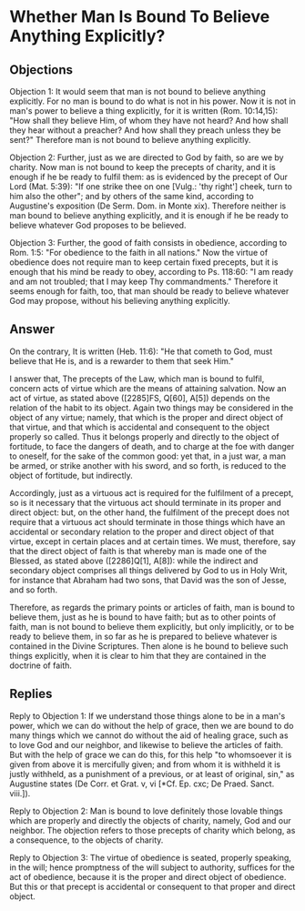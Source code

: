 # Whether Man Is Bound To Believe Anything Explicitly?

## Objections

Objection 1: It would seem that man is not bound to believe anything explicitly. For no man is bound to do what is not in his power. Now it is not in man's power to believe a thing explicitly, for it is written (Rom. 10:14,15): "How shall they believe Him, of whom they have not heard? And how shall they hear without a preacher? And how shall they preach unless they be sent?" Therefore man is not bound to believe anything explicitly.

Objection 2: Further, just as we are directed to God by faith, so are we by charity. Now man is not bound to keep the precepts of charity, and it is enough if he be ready to fulfil them: as is evidenced by the precept of Our Lord (Mat. 5:39): "If one strike thee on one [Vulg.: 'thy right'] cheek, turn to him also the other"; and by others of the same kind, according to Augustine's exposition (De Serm. Dom. in Monte xix). Therefore neither is man bound to believe anything explicitly, and it is enough if he be ready to believe whatever God proposes to be believed.

Objection 3: Further, the good of faith consists in obedience, according to Rom. 1:5: "For obedience to the faith in all nations." Now the virtue of obedience does not require man to keep certain fixed precepts, but it is enough that his mind be ready to obey, according to Ps. 118:60: "I am ready and am not troubled; that I may keep Thy commandments." Therefore it seems enough for faith, too, that man should be ready to believe whatever God may propose, without his believing anything explicitly.

## Answer

On the contrary, It is written (Heb. 11:6): "He that cometh to God, must believe that He is, and is a rewarder to them that seek Him."

I answer that, The precepts of the Law, which man is bound to fulfil, concern acts of virtue which are the means of attaining salvation. Now an act of virtue, as stated above ([2285]FS, Q[60], A[5]) depends on the relation of the habit to its object. Again two things may be considered in the object of any virtue; namely, that which is the proper and direct object of that virtue, and that which is accidental and consequent to the object properly so called. Thus it belongs properly and directly to the object of fortitude, to face the dangers of death, and to charge at the foe with danger to oneself, for the sake of the common good: yet that, in a just war, a man be armed, or strike another with his sword, and so forth, is reduced to the object of fortitude, but indirectly.

Accordingly, just as a virtuous act is required for the fulfilment of a precept, so is it necessary that the virtuous act should terminate in its proper and direct object: but, on the other hand, the fulfilment of the precept does not require that a virtuous act should terminate in those things which have an accidental or secondary relation to the proper and direct object of that virtue, except in certain places and at certain times. We must, therefore, say that the direct object of faith is that whereby man is made one of the Blessed, as stated above ([2286]Q[1], A[8]): while the indirect and secondary object comprises all things delivered by God to us in Holy Writ, for instance that Abraham had two sons, that David was the son of Jesse, and so forth.

Therefore, as regards the primary points or articles of faith, man is bound to believe them, just as he is bound to have faith; but as to other points of faith, man is not bound to believe them explicitly, but only implicitly, or to be ready to believe them, in so far as he is prepared to believe whatever is contained in the Divine Scriptures. Then alone is he bound to believe such things explicitly, when it is clear to him that they are contained in the doctrine of faith.

## Replies

Reply to Objection 1: If we understand those things alone to be in a man's power, which we can do without the help of grace, then we are bound to do many things which we cannot do without the aid of healing grace, such as to love God and our neighbor, and likewise to believe the articles of faith. But with the help of grace we can do this, for this help "to whomsoever it is given from above it is mercifully given; and from whom it is withheld it is justly withheld, as a punishment of a previous, or at least of original, sin," as Augustine states (De Corr. et Grat. v, vi [*Cf. Ep. cxc; De Praed. Sanct. viii.]).

Reply to Objection 2: Man is bound to love definitely those lovable things which are properly and directly the objects of charity, namely, God and our neighbor. The objection refers to those precepts of charity which belong, as a consequence, to the objects of charity.

Reply to Objection 3: The virtue of obedience is seated, properly speaking, in the will; hence promptness of the will subject to authority, suffices for the act of obedience, because it is the proper and direct object of obedience. But this or that precept is accidental or consequent to that proper and direct object.